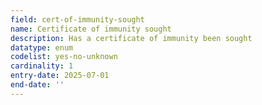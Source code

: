 ```yaml
---
field: cert-of-immunity-sought
name: Certificate of immunity sought
description: Has a certificate of immunity been sought
datatype: enum
codelist: yes-no-unknown
cardinality: 1
entry-date: 2025-07-01
end-date: ''
---
```

